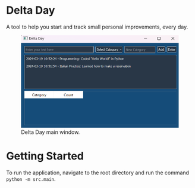 # Delta Day

A tool to help you start and track small personal improvements, every day.

<figure>
  <img src="assets\images\delta_day_window_example.png" alt="Delta Day main window.">
  <figcaption>Delta Day main window.</figcaption>
</figure>

# Getting Started

To run the application, navigate to the root directory and run the command `python -m src.main`.
